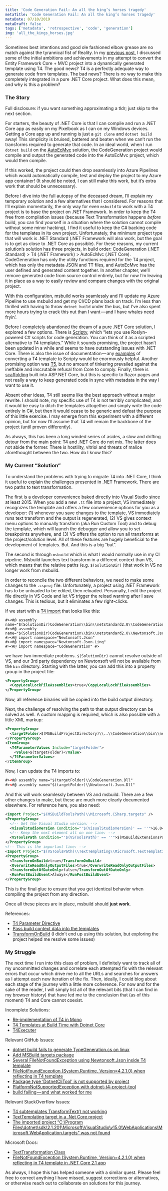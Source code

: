 ```yaml
---
title: 'Code Generation Fail: An all the king’s horses tragedy'
metaTitle: 'Code Generation Fail: An all the king’s horses tragedy'
metaDate: 07/10/2019
metaDraft: false
tags: ['metadata', 'retrospective', 'code', 'generation']
img: 'all_the_kings_horses.jpg'
---
```


Sometimes best intentions and good ole fashioned elbow grease are no match against the tyrannical fist of Reality. In my [previous post](https://medium.com/@christopher.r.froehlich/code-generation-connecting-t4-to-entity-framework-core-654e2a0933e8), I discussed some of the initial ambitions and achievements in my attempt to convert the Entity Framework Core + MVC project into a dynamically generated template using T4. The good news? T4 is a perfectly adequate way to generate code from templates. The bad news? There is no way to make this completely integrated in a pure .NET Core project. What does this mean, and why is this a problem?

### The Story

Full disclosure: if you want something approximating a tldr; just skip to the next section.

For starters, the beauty of .NET Core is that I can compile and run a .NET Core app as easily on my Pixelbook as I can on my Windows devices. Getting a Core app up and running is just a `git clone` and `dotnet build` away! This simplicity is bruised, battered and beaten when we can’t run the transforms required to generate that code. In an ideal world, when I run `dotnet build` on the [AutoEcMvc](https://github.com/crfroehlich/autoEcMvc) solution, the CodeGeneration project would compile and output the generated code into the AutoEcMvc project, which would then compile.

If this worked, the project could then drop seamlessly into Azure Pipelines which would automatically compile, test and deploy the project to my Azure app container! (It should be noted, I can still make this work, but it’s extra work that should be unnecessary).

Before I dive into the full autopsy of the deceased dream, I’ll explain my temporary solution and a few alternatives that I considered. For reasons that I’ll explain momentarily, the only way for even `msbuild` to work with a T4 project is to base the project on .NET Framework. In order to keep the T4 free from compilation issues (because Text Transformation happens _before_ build, you can find yourself in a situation where the solution cannot compile without some minor hacking), I find it useful to keep the C# backing code for the templates in its own project. Unfortunately, the minimum project type that will work is .NET Standard (.NET Framework will also work, but the goal is to get as close to .NET Core as possible). For these reasons, my current solution’s solution has three projects, in build order: CodeGeneration (.NET Standard) > T4 (.NET Framework) > AutoEcMvc (.NET Core). CodeGeneration has only the utility functions required for the T4 project, which has only the metadata JSON and TT files, and AutoEcMvc has the user defined and generated content together. In another chapter, we’ll remove generated code from source control entirely, but for now I’m leaving it in place as a way to easily review and compare changes with the original project.

With this configuration, msbuild works seamlessly and I’ll update my Azure Pipeline to use msbuild and get my CI/CD plans back on track. I’m less than thrilled with having to throw `dotnet build` under the bus, but I’ve also spent more hours trying to crack this nut than I want — and I have whales need fryin’.

Before I completely abandoned the dream of a pure .NET Core solution, I explored a few options. There is [Scripty](https://github.com/daveaglick/Scripty), which “lets you use Roslyn-powered C# scripts for code generation. You can think of it as a scripted alternative to T4 templates.” While it sounds promising, the project hasn’t been updated in a while and seems to have outstanding issues with .NET Core. There is also the issue of documentation — any [examples](https://github.com/daveaglick/Scripty/issues/104) of converting a T4 template to Scripty would be enormously helpful. Another promising option was [T5](https://github.com/atifaziz/t5), but no amount of tinkering prevailed against the ineffable and inscrutable refusal from Core to comply. Finally, there is [scaffolding](https://docs.microsoft.com/en-us/aspnet/core/tutorials/razor-pages/page?view=aspnetcore-2.2&tabs=visual-studio) built into ASP.NET Core, but this is specific to Razor pages and not really a way to keep generated code in sync with metadata in the way I want to use it.

Absent other ideas, T4 still seems like the best approach without a major rewrite. I should note, my specific use of T4 is not terribly complicated, and it would be easy to ditch the templates altogether and simply write the code entirely in C#, but then it would cease to be generic and defeat the purpose of this little exercise. I may emerge from this experiment with a different opinion, but for now I’ll assume that T4 will remain the backbone of the project (until proven differently).

As always, this has been a long winded series of asides, a slow and drifting detour from the main point: T4 and .NET Core do not mix. The latter does not abide the former. There is hostility, vitriol and threats of malice aforethought between the two. How do I know this?

### My Current “Solution”

To understand the problems with trying to migrate T4 into .NET Core, I think it useful to explain the challenges presented in .NET Framework. There are two paths to text transformation.

The first is a developer convenience baked directly into Visual Studio since at least 2015. When you add a new `.tt` file into a project, VS immediately recognizes the template and offers a few convenience options for you as a developer: (1) whenever you save changes to the template, VS immediately runs text transform and the output is regenerated, (2) VS gives context menu options to manually transform (aka Run Custom Tool) and to debug the template, which will launch the debugger and allow you to set breakpoints anywhere, and (3) VS offers the option to run all transforms at the project/solution level. All of these features are hugely beneficial to the development of templates. But. And this is a big “but”.

The second is through `msbuild` which is what I would normally use in my CI pipeline. Msbuild launches text transform in a different context than VS, which means that the relative paths (e.g. `$(SolutionDir)` )that work in VS no longer work from msbuild.

In order to reconcile the two different behaviors, we need to make some changes to the `.csproj` file. Unfortunately, a project using .NET Framework has to be unloaded to be edited, then reloaded. Personally, I edit the project file directly in VS Code and let VS trigger the reload warning after I save changes. This is tedious, but it eliminates a few right-clicks.

If we start with a [T4 import](https://github.com/crfroehlich/AutoEcMvc/blob/master/T4/templates/imports.ttinclude) that looks like this:

```t4
#><#@ assembly name="$(SolutionDir)CodeGeneration\\bin\\netstandard2.0\\CodeGeneration.Dll"
#><#@ assembly name="$(SolutionDir)CodeGeneration\\bin\\netstandard2.0\\Newtonsoft.Json.Dll"
#><#@ import namespace="Newtonsoft.Json"
#><#@ import namespace="Newtonsoft.Json.Linq"
#><#@ import namespace="CodeGeneration" #>
```

we have two immediate problems. `$(SolutionDir)` cannot resolve outside of VS, and our 3rd party dependency on Newtonsoft will not be available from the `bin` directory. Starting with the latter, you can add this into a property group in the project file:

```xml
<PropertyGroup>
  <CopyLocalLockFileAssemblies>true</CopyLocalLockFileAssemblies>
</PropertyGroup>
```

Now, all reference binaries will be copied into the build output directory.

Next, the challenge of resolving the path to that output directory can be solved as well. A custom mapping is required, which is also possible with a little XML markup:

```xml
<PropertyGroup>
  <targetFolder>$(MSBuildProjectDirectory)\\..\\CodeGeneration\\bin\\netstandard2.0</targetFolder>
</PropertyGroup>
<ItemGroup>
  <T4ParameterValues Include="targetFolder">
    <Value>$(targetFolder)</Value>
  </T4ParameterValues>
</ItemGroup>
```

Now, I can update the T4 imports to:

```xml
#><#@ assembly name="$(targetFolder)\\CodeGeneration.Dll"
#><#@ assembly name="$(targetFolder)\\Newtonsoft.Json.Dll"
```

And this will work seamlessly between VS and msbuild. There are a few other changes to make, but these are much more clearly documented elsewhere. For reference here, you also need:

```xml
<Import Project="$(MSBuildToolsPath)\\Microsoft.CSharp.targets" />
<PropertyGroup>
  <!-- Get the Visual Studio version: -->
  <VisualStudioVersion Condition="'$(VisualStudioVersion)' == ''">16.0</VisualStudioVersion>
  <!-- Keep the next element all on one line: -->
  <VSToolsPath Condition="'$(VSToolsPath)' == ''">$(MSBuildExtensionsPath32)\\Microsoft\\VisualStudio\\v$(VisualStudioVersion)</VSToolsPath>
</PropertyGroup>
<!-- This is the important line: -->
<Import Project="$(VSToolsPath)\\TextTemplating\\Microsoft.TextTemplating.targets" />
<PropertyGroup>
  <TransformOnBuild>true</TransformOnBuild>
  <OverwriteReadOnlyOutputFiles>true</OverwriteReadOnlyOutputFiles>
  <TransformOutOfDateOnly>false</TransformOutOfDateOnly>
  <RunPostBuildEvent>Always</RunPostBuildEvent>
</PropertyGroup>
```

This is the final glue to ensure that you get identical behavior when compiling the project from any direction.

Once all these pieces are in place, msbuild should **just work**.

References:

- [T4 Parameter Directive](https://docs.microsoft.com/en-us/visualstudio/modeling/t4-parameter-directive?view=vs-2019)
- [Pass build context data into the templates](https://docs.microsoft.com/en-us/visualstudio/modeling/code-generation-in-a-build-process?view=vs-2019#parameters)
- [TransformOnBuild](https://github.com/clariuslabs/TransformOnBuild) (I didn’t end up using this solution, but exploring the project helped me resolve some issues)

### My Struggle

The next time I run into this class of problem, I definitely want to track all of my uncommitted changes and correlate each attempted fix with the relevant errors that occur which drive me to all the URLs and searches for answers as I attempt each new iteration of the fix. Then, ideally, I could blog about each stage of the journey with a little more coherence. For now and for the sake of the reader, I will simply list all of the relevant bits (that I can find in my browser history) that have led me to the conclusion that (as of this moment) T4 and Core cannot coexist.

Incomplete Solutions:

- [Re-implementation of T4 in Mono](https://github.com/mono/t4)
- [T4 Templates at Build Time with Dotnet Core](https://notquitepure.info/2018/12/12/T4-Templates-at-Build-Time-With-Dotnet-Core/)
- [T4Executer](https://marketplace.visualstudio.com/items?itemName=TimMaes.ttexecuter)

Relevant GitHub Issues:

- [dotnet build fails to generate TypeGeneration.cs on linux](https://github.com/xamarin/TorchSharp/issues/27)
- [Add MSBuild targets package](https://github.com/mono/t4/issues/12)
- [Several FileNotFoundException using Newtonsoft.Json inside T4 template](https://github.com/dotnet/core/issues/2743)
- [FileNotFoundException (System.Runtime, Version=4.2.1.0) when reflecting in T4 template](https://github.com/dotnet/core/issues/2000)
- [Package type ‘DotnetCliTool’ is not supported by project](https://github.com/nil4/dotnet-transform-xdt/issues/16)
- [PlatformNotSupportedException with dotnet-t4-project-tool](https://github.com/mono/t4/issues/42)
- [build failing — and what worked for me](https://github.com/dotnet-websharper/core/issues/903)

Relevant StackOverflow Issues:

- [T4 subtemplates TransformText() not working](https://stackoverflow.com/questions/17170080/t4-subtemplates-transformtext-not-working)
- [TextTemplating target in a .Net Core project](https://stackoverflow.com/questions/47691299/texttemplating-target-in-a-net-core-project)
- [The imported project “C:\\Program Files\\dotnet\\sdk\\2.1.201\\Microsoft\\VisualStudio\\v15.0\\WebApplications\\Microsoft.WebApplication.targets” was not found](https://stackoverflow.com/questions/50471751/the-imported-project-c-program-files-dotnet-sdk-2-1-201-microsoft-visualstudio)

Microsoft Docs:

- [TextTransformation Class](https://docs.microsoft.com/en-us/dotnet/api/microsoft.visualstudio.texttemplating.texttransformation?view=visualstudiosdk-2019)
- [FileNotFoundException (System.Runtime, Version=4.2.1.0) when reflecting in T4 template in .NET Core 2.1 app](https://developercommunity.visualstudio.com/idea/535990/filenotfoundexception-systemruntime-version4210-wh.html)

As always, I hope this has helped someone with a similar quest. Please feel free to correct anything I have missed, suggest corrections or alternatives, or otherwise reach out to collaborate on solutions for this journey.
